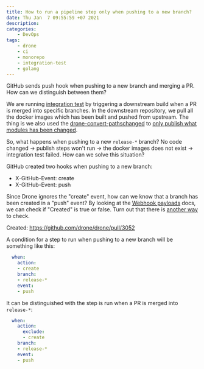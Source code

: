 ```yaml
---
title: How to run a pipeline step only when pushing to a new branch?
date: Thu Jan  7 09:55:59 +07 2021
description:
categories:
    - DevOps
tags:
    - drone
    - ci
    - monorepo
    - integration-test
    - golang
---
```

GitHub sends push hook when pushing to a new branch and merging a PR. How can we distinguish between them?

We are running [integration test](/2020/09/29/integration-test-golang) by triggering a downstream build when a PR is merged into specific branches.
In the downstream repository, we pull all the docker images which has been built and pushed from upstream.
The thing is we also used the [drone-convert-pathschanged](https://github.com/meltwater/drone-convert-pathschanged) to [only publish what modules has been changed](../../2020/06/drone-trigger-based-on-modified-dir.md).

So, what happens when pushing to a new `release-*` branch?
No code changed -> publish steps won't run -> the docker images does not exist -> integration test failed.
How can we solve this situation?

GitHub created two hooks when pushing to a new branch:

- X-GitHub-Event: create
- X-GitHub-Event: push

Since Drone ignores the "create" event, how can we know that a branch has been created in a "push" event?
By looking at the [Webhook payloads](https://docs.github.com/en/free-pro-team@latest/developers/webhooks-and-events/webhook-events-and-payloads#push) docs, we can check if "Created" is true or false.
Turn out that there is [another way](https://github.com/drone/go-scm/pull/92#issuecomment-755852095) to check.

Created: https://github.com/drone/drone/pull/3052

A condition for a step to run when pushing to a new branch will be something like this:

```yaml
  when:
    action:
    - create
    branch:
    - release-*
    event:
    - push
```

It can be distinguished with the step is run when a PR is merged into `release-*`:

```yaml
  when:
    action:
      exclude:
      - create
    branch:
    - release-*
    event:
    - push
```